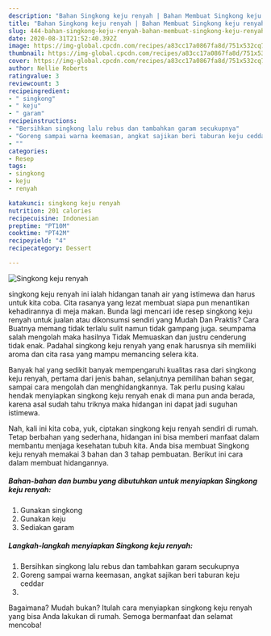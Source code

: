 ```yaml
---
description: "Bahan Singkong keju renyah | Bahan Membuat Singkong keju renyah Yang Enak Banget"
title: "Bahan Singkong keju renyah | Bahan Membuat Singkong keju renyah Yang Enak Banget"
slug: 444-bahan-singkong-keju-renyah-bahan-membuat-singkong-keju-renyah-yang-enak-banget
date: 2020-08-31T21:52:40.392Z
image: https://img-global.cpcdn.com/recipes/a83cc17a0867fa8d/751x532cq70/singkong-keju-renyah-foto-resep-utama.jpg
thumbnail: https://img-global.cpcdn.com/recipes/a83cc17a0867fa8d/751x532cq70/singkong-keju-renyah-foto-resep-utama.jpg
cover: https://img-global.cpcdn.com/recipes/a83cc17a0867fa8d/751x532cq70/singkong-keju-renyah-foto-resep-utama.jpg
author: Nellie Roberts
ratingvalue: 3
reviewcount: 3
recipeingredient:
- " singkong"
- " keju"
- " garam"
recipeinstructions:
- "Bersihkan singkong lalu rebus dan tambahkan garam secukupnya"
- "Goreng sampai warna keemasan, angkat sajikan beri taburan keju ceddar"
- ""
categories:
- Resep
tags:
- singkong
- keju
- renyah

katakunci: singkong keju renyah 
nutrition: 201 calories
recipecuisine: Indonesian
preptime: "PT10M"
cooktime: "PT42M"
recipeyield: "4"
recipecategory: Dessert

---
```



![Singkong keju renyah](https://img-global.cpcdn.com/recipes/a83cc17a0867fa8d/751x532cq70/singkong-keju-renyah-foto-resep-utama.jpg)


singkong keju renyah ini ialah hidangan tanah air yang istimewa dan harus untuk kita coba. Cita rasanya yang lezat membuat siapa pun menantikan kehadirannya di meja makan.
Bunda lagi mencari ide resep singkong keju renyah untuk jualan atau dikonsumsi sendiri yang Mudah Dan Praktis? Cara Buatnya memang tidak terlalu sulit namun tidak gampang juga. seumpama salah mengolah maka hasilnya Tidak Memuaskan dan justru cenderung tidak enak. Padahal singkong keju renyah yang enak harusnya sih memiliki aroma dan cita rasa yang mampu memancing selera kita.

Banyak hal yang sedikit banyak mempengaruhi kualitas rasa dari singkong keju renyah, pertama dari jenis bahan, selanjutnya pemilihan bahan segar, sampai cara mengolah dan menghidangkannya. Tak perlu pusing kalau hendak menyiapkan singkong keju renyah enak di mana pun anda berada, karena asal sudah tahu triknya maka hidangan ini dapat jadi suguhan istimewa.




Nah, kali ini kita coba, yuk, ciptakan singkong keju renyah sendiri di rumah. Tetap berbahan yang sederhana, hidangan ini bisa memberi manfaat dalam membantu menjaga kesehatan tubuh kita. Anda bisa membuat Singkong keju renyah memakai 3 bahan dan 3 tahap pembuatan. Berikut ini cara dalam membuat hidangannya.

<!--inarticleads1-->

##### Bahan-bahan dan bumbu yang dibutuhkan untuk menyiapkan Singkong keju renyah:

1. Gunakan  singkong
1. Gunakan  keju
1. Sediakan  garam




<!--inarticleads2-->

##### Langkah-langkah menyiapkan Singkong keju renyah:

1. Bersihkan singkong lalu rebus dan tambahkan garam secukupnya
1. Goreng sampai warna keemasan, angkat sajikan beri taburan keju ceddar
1. 




Bagaimana? Mudah bukan? Itulah cara menyiapkan singkong keju renyah yang bisa Anda lakukan di rumah. Semoga bermanfaat dan selamat mencoba!
